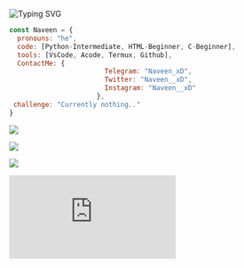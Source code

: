 ![Typing SVG](https://readme-typing-svg.herokuapp.com/?lines=Hello+I'm+Naveen_xD!;Hope+U+like+my+profile!)
``` javascript 
const Naveen = {
  pronouns: "he",
  code: [Python-Intermediate, HTML-Beginner, C-Beginner],
  tools: [VsCode, Acode, Termux, Github],
  ContactMe: {
                        Telegram: "Naveen_xD",
                        Twitter: "Naveen__xD",
                        Instagram: "Naveen__xD"
                      },
 challenge: "Currently nothing.."
}
```

![](https://github-readme-stats.vercel.app/api?username=Naveen-X&theme=tokyonight)


![](https://github-readme-stats.vercel.app/api/top-langs?username=Naveen-X&show_icons=true&theme=tokyonight&locale=en&layout=compact)

![](https://github-readme-streak-stats.herokuapp.com/?user=Naveen-X&theme=tokyonight&hide_border=false)




![](https://github.com/Naveen-X/Naveen-X/blob/main/README.md)
